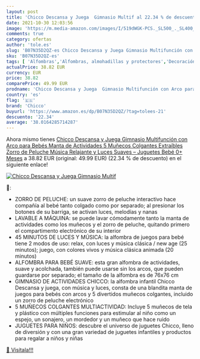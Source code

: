 ```yaml
---
layout: post
title: 'Chicco Descansa y Juega  Gimnasio Multif al 22.34 % de descuento'
date: 2021-10-30 12:03:56
image: 'https://m.media-amazon.com/images/I/519dWGK-PCS._SL500_._SL400_.jpg'
comments: true
category: ofertas
author: 'tole.es'
slug: 'B07N35D2QZ-es Chicco Descansa y Juega Gimnasio Multifunción con Arco...'
sku: 'B07N35D2QZ-es'
tags: [ 'Alfombras','Alfombras, almohadillas y protectores','Decoración del hogar','Hogar y cocina','bebé','bebés','chicco', ]
actualPrice: 38.82 EUR
currency: EUR
price: 38.82
comparePrice: 49.99 EUR
prodname: 'Chicco Descansa y Juega  Gimnasio Multifunción con Arco para Bebés  Manta de Actividades  5 Muñecos Colgantes Extraíbles  Zorro de Peluche  Música Relajante y Luces Suaves – Juguetes Bebé 0+ Meses'
country: 'es'
flag: '🇪🇸'
brand: 'Chicco'
buyurl: 'https://www.amazon.es/dp/B07N35D2QZ/?tag=tolees-21'
descuento: '22.34'
average: '38.0164285714287'
---
```


Ahora mismo tienes [Chicco Descansa y Juega  Gimnasio Multifunción con Arco para Bebés  Manta de Actividades  5 Muñecos Colgantes Extraíbles  Zorro de Peluche  Música Relajante y Luces Suaves – Juguetes Bebé 0+ Meses](https://www.amazon.es/dp/B07N35D2QZ/?tag=tolees-21) a 38.82 EUR (original: 49.99 EUR) (22.34 %  de descuento) en el siguiente enlace!

[![Chicco Descansa y Juega  Gimnasio Multif](https://m.media-amazon.com/images/I/519dWGK-PCS._SL500_._SL400_.jpg)](https://www.amazon.es/dp/B07N35D2QZ/?tag=tolees-21)

🔎:

- ZORRO DE PELUCHE: un suave zorro de peluche interactivo hace compañía al bebé tanto colgado como por separado; al presionar los botones de su barriga, se activan luces, melodías y nanas
- LAVABLE A MÁQUINA: se puede lavar cómodamente tanto la manta de actividades como los muñecos y el zorro de peluche, quitando primero el compartimento electrónico de su interior
- 45 MINUTOS DE LUCES Y MÚSICA: la alfombra de juegos para bebé tiene 2 modos de uso: relax, con luces y música clásica / new age (25 minutos); juego, con colores vivos y música clásica animada (20 minutos)
- ALFOMBRA PARA BEBÉ SUAVE: esta gran alfombra de actividades, suave y acolchada, también puede usarse sin los arcos, que pueden guardarse por separado; el tamaño de la alfombra es de 76x76 cm
- GIMNASIO DE ACTIVIDADES CHICCO: la alfombra infantil Chicco Descansa y juega, con música y luces, consta de una blandita manta de juegos para bebés con arcos y 5 divertidos muñecos colgantes, incluido un zorro de peluche electrónico
- 5 MUÑECOS COLGANTES MULTIACTIVIDAD: Incluye 5 muñecos de tela y plástico con múltiples funciones para estimular al niño como un espejo, un sonajero, un mordedor y un muñeco que hace ruido
- JUGUETES PARA NIÑOS: descubre el universo de juguetes Chicco, lleno de diversión y con una gran variedad de juguetes infantiles y productos para regalar a niños y niñas

[🛒 Visítala!!!](https://www.amazon.es/dp/B07N35D2QZ/?tag=tolees-21)
